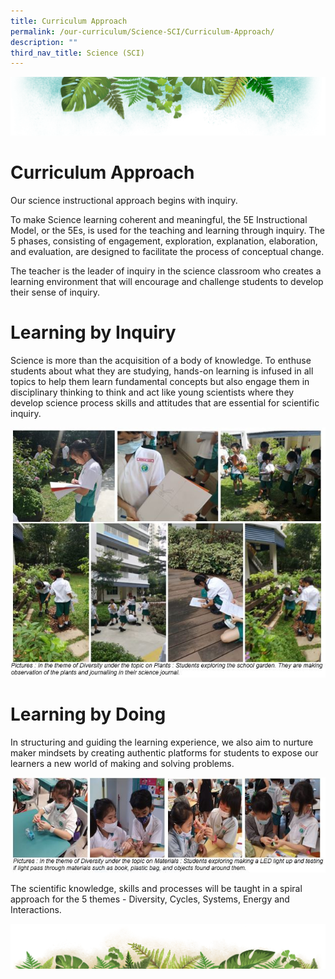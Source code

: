 ```yaml
---
title: Curriculum Approach
permalink: /our-curriculum/Science-SCI/Curriculum-Approach/
description: ""
third_nav_title: Science (SCI)
---
```

![](/images/Banner.png)

# **Curriculum Approach**
Our science instructional approach begins with inquiry. 

To make Science learning coherent and meaningful, the 5E Instructional Model, or the 5Es, is used for the teaching and learning through inquiry. The 5 phases, consisting of engagement, exploration, explanation, elaboration, and evaluation, are designed to facilitate the process of conceptual change.

The teacher is the leader of inquiry in the science classroom who creates a learning environment that will encourage and challenge students to develop their sense of inquiry.

# **Learning by Inquiry**

  
Science is more than the acquisition of a body of knowledge. To enthuse students about what they are studying, hands-on learning is infused in all topics to help them learn fundamental concepts but also engage them in disciplinary thinking to think and act like young scientists where they develop science process skills and attitudes that are essential for scientific inquiry.

![](/images/Science/Sci4.jpeg)

# **Learning by Doing**
In structuring and guiding the learning experience, we also aim to nurture maker mindsets by creating authentic platforms for students to expose our learners a new world of making and solving problems.

![](/images/Science/Sci5.jpeg)

The scientific knowledge, skills and processes will be taught in a spiral approach for the 5 themes - Diversity, Cycles, Systems, Energy and Interactions.

![](/images/bg-bottom.png)